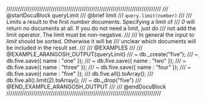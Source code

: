 ////////////////////////////////////////////////////////////////////////////////
/// @startDocuBlock queryLimit
/// @brief limit
/// `query.limit(number)`
///
/// Limits a result to the first *number* documents. Specifying a limit of
/// *0* will return no documents at all. If you do not need a limit, just do
/// not add the limit operator. The limit must be non-negative.
///
/// In general the input to *limit* should be sorted. Otherwise it will be
/// unclear which documents will be included in the result set.
///
/// @EXAMPLES
///
/// @EXAMPLE_ARANGOSH_OUTPUT{queryLimit}
/// ~ db._create("five");
/// ~ db.five.save({ name : "one" });
/// ~ db.five.save({ name : "two" });
/// ~ db.five.save({ name : "three" });
/// ~ db.five.save({ name : "four" });
/// ~ db.five.save({ name : "five" });
///   db.five.all().toArray();
///   db.five.all().limit(2).toArray();
/// ~ db._drop("five")
/// @END_EXAMPLE_ARANGOSH_OUTPUT
///
/// @endDocuBlock
////////////////////////////////////////////////////////////////////////////////